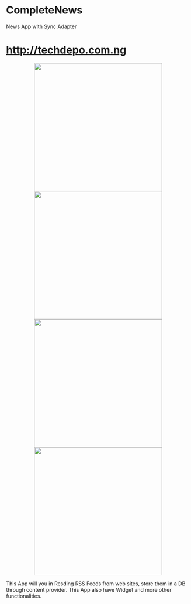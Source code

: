 # CompleteNews
News App with Sync Adapter
# http://techdepo.com.ng

<p align="center">
  <img src="https://github.com/ESIDEM/CompleteNews/blob/master/screenshots/Screenshot_2017-02-28-10-34-12.png" width="350"/>
  <img src="https://github.com/ESIDEM/CompleteNews/blob/master/screenshots/Screenshot_2017-02-28-10-34-51.png" width="350"/>
  <img src="https://github.com/ESIDEM/CompleteNews/blob/master/screenshots/Screenshot_2017-02-28-10-34-58.png" width="350"/>
  <img src="https://github.com/ESIDEM/CompleteNews/blob/master/screenshots/Screenshot_2017-02-28-10-35-18.png" width="350"/>
</p>

This App will you in Resding RSS Feeds from web sites, store them in a DB through content provider.
This App also have Widget and more other functionalities. 
